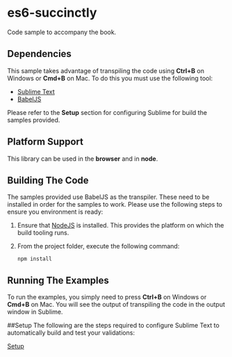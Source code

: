 # es6-succinctly

Code sample to accompany the book.

## Dependencies

This sample takes advantage of transpiling the code using **Ctrl+B** on Windows or **Cmd+B** on Mac.  To do this you must use the following tool:

* [Sublime Text](http://www.sublimetext.com/3)
* [BabelJS](https://babeljs.io/)

Please refer to the **Setup** section for configuring Sublime for build the samples provided.

## Platform Support

This library can be used in the **browser** and in **node**.

## Building The Code

The samples provided use BabelJS as the transpiler.  These need to be installed in order for the samples to work.  Please use the following steps to ensure you environment is ready:

1. Ensure that [NodeJS](http://nodejs.org/) is installed. This provides the platform on which the build tooling runs.
2. From the project folder, execute the following command:

	```shell
	npm install
	```

## Running The Examples

To run the examples, you simply need to press **Ctrl+B** on Windows or **Cmd+B** on Mac.  You will see the output of transpiling the code in the output window in Sublime.

##Setup
The following are the steps required to configure Sublime Text to automatically build and test your validations:

[Setup](https://github.com/mattduffield/es6-succinctly/blob/master/doc/setup.md)
